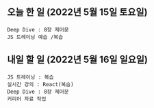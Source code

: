## 오늘 한 일 (2022년 5월 15일 토요일)
```study
Deep Dive : 8장 제어문
JS 트레이닝 예습 /복습
```
## 내일 할 일 (2022년 5월 16일 일요일)
```study
JS 트레이닝 : 복습
실시간 강의 : React(복습)
Deep Dive : 8장 제어문
커리어 자료 작업
```
